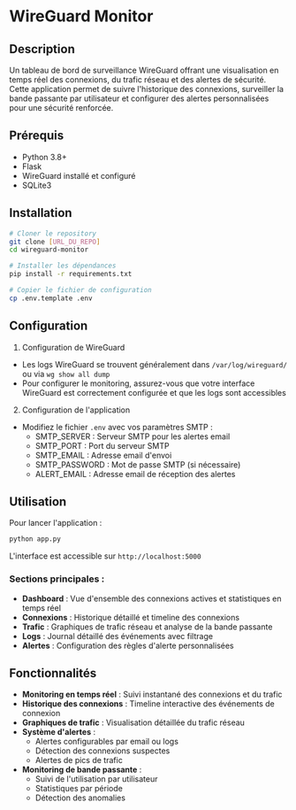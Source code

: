 # WireGuard Monitor

## Description
Un tableau de bord de surveillance WireGuard offrant une visualisation en temps réel des connexions, du trafic réseau et des alertes de sécurité. Cette application permet de suivre l'historique des connexions, surveiller la bande passante par utilisateur et configurer des alertes personnalisées pour une sécurité renforcée.

## Prérequis
- Python 3.8+
- Flask
- WireGuard installé et configuré
- SQLite3

## Installation
```bash
# Cloner le repository
git clone [URL_DU_REPO]
cd wireguard-monitor

# Installer les dépendances
pip install -r requirements.txt

# Copier le fichier de configuration
cp .env.template .env
```

## Configuration

1. Configuration de WireGuard
- Les logs WireGuard se trouvent généralement dans `/var/log/wireguard/` ou via `wg show all dump`
- Pour configurer le monitoring, assurez-vous que votre interface WireGuard est correctement configurée et que les logs sont accessibles

2. Configuration de l'application
- Modifiez le fichier `.env` avec vos paramètres SMTP :
  * SMTP_SERVER : Serveur SMTP pour les alertes email
  * SMTP_PORT : Port du serveur SMTP
  * SMTP_EMAIL : Adresse email d'envoi
  * SMTP_PASSWORD : Mot de passe SMTP (si nécessaire)
  * ALERT_EMAIL : Adresse email de réception des alertes

## Utilisation

Pour lancer l'application :
```bash
python app.py
```

L'interface est accessible sur `http://localhost:5000`

### Sections principales :

- **Dashboard** : Vue d'ensemble des connexions actives et statistiques en temps réel
- **Connexions** : Historique détaillé et timeline des connexions
- **Trafic** : Graphiques de trafic réseau et analyse de la bande passante
- **Logs** : Journal détaillé des événements avec filtrage
- **Alertes** : Configuration des règles d'alerte personnalisées

## Fonctionnalités

- **Monitoring en temps réel** : Suivi instantané des connexions et du trafic
- **Historique des connexions** : Timeline interactive des événements de connexion
- **Graphiques de trafic** : Visualisation détaillée du trafic réseau
- **Système d'alertes** : 
  * Alertes configurables par email ou logs
  * Détection des connexions suspectes
  * Alertes de pics de trafic
- **Monitoring de bande passante** : 
  * Suivi de l'utilisation par utilisateur
  * Statistiques par période
  * Détection des anomalies
